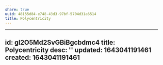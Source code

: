 ```yaml
---
share: true
uuid: 48155d84-e748-43d3-97bf-5704d31a6514
title: Polycentricity
---
```

---
id: gl2O5Md2SvGBiBgcbdmc4
title: Polycentricity
desc: ''
updated: 1643041191461
created: 1643041191461
---

